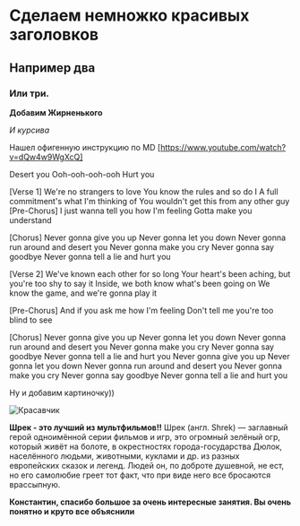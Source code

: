 # Сделаем немножко красивых заголовков
## Например два
### Или три.

**Добавим Жирненького**

*И курсива*


Нашел офигенную инструкцию по MD [https://www.youtube.com/watch?v=dQw4w9WgXcQ]

Desert you
Ooh-ooh-ooh-ooh
Hurt you

[Verse 1]
We're no strangers to love
You know the rules and so do I
A full commitment's what I'm thinking of
You wouldn't get this from any other guy
[Pre-Chorus]
I just wanna tell you how I'm feeling
Gotta make you understand

[Chorus]
Never gonna give you up
Never gonna let you down
Never gonna run around and desert you
Never gonna make you cry
Never gonna say goodbye
Never gonna tell a lie and hurt you

[Verse 2]
We've known each other for so long
Your heart's been aching, but you're too shy to say it
Inside, we both know what's been going on
We know the game, and we're gonna play it

[Pre-Chorus]
And if you ask me how I'm feeling
Don't tell me you're too blind to see

[Chorus]
Never gonna give you up
Never gonna let you down
Never gonna run around and desert you
Never gonna make you cry
Never gonna say goodbye
Never gonna tell a lie and hurt you
Never gonna give you up
Never gonna let you down
Never gonna run around and desert you
Never gonna make you cry
Never gonna say goodbye
Never gonna tell a lie and hurt you

Ну и добавим картиночку))

![Красавчик](C:\Users\AKEKDK\Desktop\Домашка\59463076.jpg "Красавчик")

**Шрек - это лучший из мультфильмов!!**
Шрек (англ. Shrek) — заглавный герой одноимённой серии фильмов и игр, это огромный зелёный огр, который живёт на болоте, в окрестностях города-государства Дюлок, населённого людьми, животными, куклами и др. из разных европейских сказок и легенд. Людей он, по доброте душевной, не ест, но его самолюбие греет тот факт, что при виде него все бросаются врассыпную.


**Константин, спасибо большое за очень интересные занятия. Вы очень понятно и круто все объяснили**